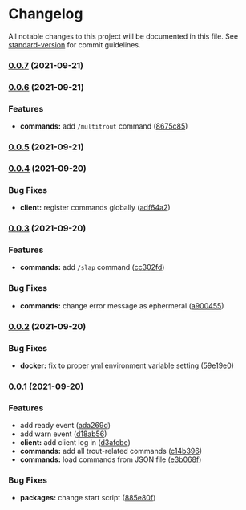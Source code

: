 # Changelog

All notable changes to this project will be documented in this file. See [standard-version](https://github.com/conventional-changelog/standard-version) for commit guidelines.

### [0.0.7](https://github.com/mahyarmirrashed/bot-trout/compare/v0.0.6...v0.0.7) (2021-09-21)

### [0.0.6](https://github.com/mahyarmirrashed/bot-trout/compare/v0.0.5...v0.0.6) (2021-09-21)


### Features

* **commands:** add `/multitrout` command ([8675c85](https://github.com/mahyarmirrashed/bot-trout/commit/8675c85cfdc493fffd7fcf605b922bc803c2ca1c))

### [0.0.5](https://github.com/mahyarmirrashed/bot-trout/compare/v0.0.4...v0.0.5) (2021-09-21)

### [0.0.4](https://github.com/mahyarmirrashed/bot-trout/compare/v0.0.3...v0.0.4) (2021-09-20)


### Bug Fixes

* **client:** register commands globally ([adf64a2](https://github.com/mahyarmirrashed/bot-trout/commit/adf64a2596203b77c52f39892176a9c2491eda5f))

### [0.0.3](https://github.com/mahyarmirrashed/bot-trout/compare/v0.0.2...v0.0.3) (2021-09-20)

### Features

- **commands:** add `/slap` command ([cc302fd](https://github.com/mahyarmirrashed/bot-trout/commit/cc302fd96199722146ed4e62a8f7cf0f2a547589))

### Bug Fixes

- **commands:** change error message as ephermeral ([a900455](https://github.com/mahyarmirrashed/bot-trout/commit/a9004559f800c7cbe43f170f2dc80cd666e7f7d4))

### [0.0.2](https://github.com/mahyarmirrashed/bot-trout/compare/v0.0.1...v0.0.2) (2021-09-20)

### Bug Fixes

- **docker:** fix to proper yml environment variable setting ([59e19e0](https://github.com/mahyarmirrashed/bot-trout/commit/59e19e0a757206a4aa0027aeae59dbb56c2f259d))

### 0.0.1 (2021-09-20)

### Features

- add ready event ([ada269d](https://github.com/mahyarmirrashed/bot-trout/commit/ada269dea78856de2795614dd598199adfc99123))
- add warn event ([d18ab56](https://github.com/mahyarmirrashed/bot-trout/commit/d18ab56362169d461cd46e5c4e5a232c7e02e353))
- **client:** add client log in ([d3afcbe](https://github.com/mahyarmirrashed/bot-trout/commit/d3afcbe4436dc298940bebb1cc9a4cf29c04691a))
- **commands:** add all trout-related commands ([c14b396](https://github.com/mahyarmirrashed/bot-trout/commit/c14b396e1a7027b58ce3f3903d4a9f60598a7376))
- **commands:** load commands from JSON file ([e3b068f](https://github.com/mahyarmirrashed/bot-trout/commit/e3b068f29358f9eb25f778b66732f481cdad40e2))

### Bug Fixes

- **packages:** change start script ([885e80f](https://github.com/mahyarmirrashed/bot-trout/commit/885e80f01f1dacd98c1234478dd22606f5afd4a0))
